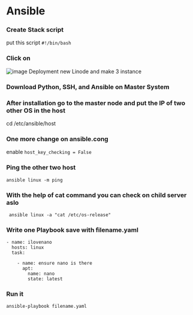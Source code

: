 # Ansible
### Create Stack script 
put this script 
`#!/bin/bash`

### Click on 
![image](https://user-images.githubusercontent.com/66588814/187157811-f585ad5f-5995-4556-9321-5f94fb047a63.png)
Deployment new Linode and make 3 instance 

### Download Python, SSH, and Ansible on Master System 

### After installation go to the master node and put the IP of two other OS in the host 
cd /etc/ansible/host

### One more change on ansible.cong 
enable 
`host_key_checking = False`

###  Ping the other two host 
`ansible linux -m ping`


### With the help of cat command you can check on child server aslo
` ansible linux -a "cat /etc/os-release"`

### Write one Playbook save with filename.yaml
```
- name: ilovenano
  hosts: linux
  task:

    - name: ensure nano is there 
      apt:
        name: nano
        state: latest
```


### Run it 
`ansible-playbook filename.yaml
`




